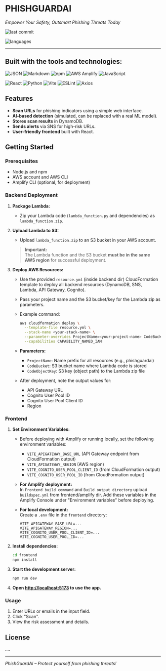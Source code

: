 # PHISHGUARDAI

*Empower Your Safety, Outsmart Phishing Threats Today*

![last commit](https://img.shields.io/badge/last%20commit-today-2ea44f)
<!-- ![notebook](https://img.shields.io/badge/jupyter%20notebook-54.3%25-blue) -->
![languages](https://img.shields.io/badge/languages-4-blue)

---

## Built with the tools and technologies:

![JSON](https://img.shields.io/badge/-JSON-black?logo=json&logoColor=white)
![Markdown](https://img.shields.io/badge/-Markdown-white?logo=markdown&logoColor=black)
![npm](https://img.shields.io/badge/-npm-red?logo=npm&logoColor=white)
![AWS Amplify](https://img.shields.io/badge/-AWS%20Amplify-orange?logo=awsamplify&logoColor=white)
![JavaScript](https://img.shields.io/badge/-JavaScript-yellow?logo=javascript&logoColor=black)

![React](https://img.shields.io/badge/-React-61dafb?logo=react&logoColor=black)
![Python](https://img.shields.io/badge/-Python-3776AB?logo=python&logoColor=white)
![Vite](https://img.shields.io/badge/-Vite-646cff?logo=vite&logoColor=white)
![ESLint](https://img.shields.io/badge/-ESLint-4B32C3?logo=eslint&logoColor=white)
![Axios](https://img.shields.io/badge/-Axios-5A29E4?logo=axios&logoColor=white)

## Features

- **Scan URLs** for phishing indicators using a simple web interface.
- **AI-based detection** (simulated, can be replaced with a real ML model).
- **Stores scan results** in DynamoDB.
- **Sends alerts** via SNS for high-risk URLs.
- **User-friendly frontend** built with React.

## Getting Started

### Prerequisites

- Node.js and npm
- AWS account and AWS CLI
- Amplify CLI (optional, for deployment)

### Backend Deployment

1. **Package Lambda:**
   - Zip your Lambda code (`lambda_function.py` and dependencies) as `lambda_function.zip`.

2. **Upload Lambda to S3:**
   - Upload `lambda_function.zip` to an S3 bucket in your AWS account.
   > **Important:**  
   > The Lambda function and the S3 bucket **must be in the same AWS region** for successful deployment.

3. **Deploy AWS Resources:**
   - Use the provided `resource.yml` (inside backend dir) CloudFormation template to deploy all backend resources (DynamoDB, SNS, Lambda, API Gateway, Cognito).
   - Pass your project name and the S3 bucket/key for the Lambda zip as parameters.
   - Example command:
     ```sh
     aws cloudformation deploy \
       --template-file resource.yml \
       --stack-name <your-stack-name> \
       --parameter-overrides ProjectName=<your-project-name> CodeBucket=<your-s3-bucket> CodeObjectKey=<your-lambda-zip-path> \
       --capabilities CAPABILITY_NAMED_IAM
     ```
   - **Parameters:**
     - `ProjectName`: Name prefix for all resources (e.g., phishguardai)
     - `CodeBucket`: S3 bucket name where Lambda code is stored
     - `CodeObjectKey`: S3 key (object path) to the Lambda zip file

   - After deployment, note the output values for:
     - API Gateway URL
     - Cognito User Pool ID
     - Cognito User Pool Client ID
     - Region

### Frontend

1. **Set Environment Variables:**
   - Before deploying with Amplify or running locally, set the following environment variables:
     - `VITE_APIGATEWAY_BASE_URL` (API Gateway endpoint from CloudFormation output)
     - `VITE_APIGATEWAY_REGION` (AWS region)
     - `VITE_COGNITO_USER_POOL_CLIENT_ID` (from CloudFormation output)
     - `VITE_COGNITO_USER_POOL_ID` (from CloudFormation output)


   - **For Amplify deployment:**  
     In `Frontend build command` and `Build output directory` upload `buildspec.yml` from frontend/amplify dir.
     Add these variables in the Amplify Console under "Environment variables" before deploying.

   - **For local development:**  
     Create a `.env` file in the `frontend` directory:
     ```
     VITE_APIGATEWAY_BASE_URL=...
     VITE_APIGATEWAY_REGION=...
     VITE_COGNITO_USER_POOL_CLIENT_ID=...
     VITE_COGNITO_USER_POOL_ID=...
     ```

2. **Install dependencies:**
    ```sh
    cd frontend
    npm install
    ```

3. **Start the development server:**
    ```sh
    npm run dev
    ```

4. **Open [http://localhost:5173](http://localhost:5173) to use the app.**

### Usage

1. Enter URLs or emails in the input field.
2. Click "Scan".
3. View the risk assessment and details.

## License

....

---

*PhishGuardAI – Protect yourself from phishing threats!*
